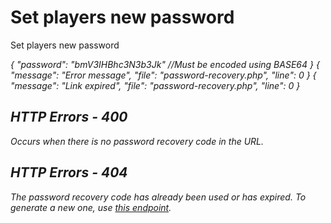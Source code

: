 # Set players new password

<highlight>Set players new password</highlight>

<var name="urlVariableSummary" type="string" value="HTTP 400 - Enter code"/>
<include from="notes.md" element-id="urlVariable"/>

<api-endpoint openapi-path="./../../data.yaml" endpoint="/password-recovery/{$code}" method="PATCH">
	<request>
		<sample lang="JSON">
			{
			  "password": "bmV3IHBhc3N3b3Jk" //Must be encoded using BASE64
			}
		</sample>
	</request>
	<response type="400">
		<sample lang="JSON">
			{
				"message": "Error message",
				"file": "password-recovery.php",
				"line": 0
			}
		</sample>
	</response>
	<response type="404">
		<sample lang="JSON">
			{
				"message": "Link expired",
				"file": "password-recovery.php",
				"line": 0
			}
		</sample>
	</response>
</api-endpoint>

## HTTP Errors - 400
<deflist collapsible="false">
	<def title="Enter code" id="ep">
		Occurs when there is no password recovery code in the URL.
	</def>
</deflist>
<include from="error.md" element-id="passwordErrors"/>

## HTTP Errors - 404
<deflist collapsible="false">
	<def title="Link expired">
		The password recovery code has already been used or has expired. To generate a new one, use <a href="send.md">this endpoint</a>.
	</def>
</deflist>